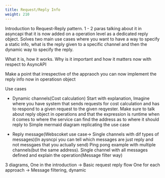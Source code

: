```yaml
---
title: Request/Reply Info
weight: 210
---
```


Introduction to Request-Reply pattern. 1 - 2 paras talking about it in asyncapi that it is now added on a operation level as a dedicated reply object. Solves two main use cases where you want to have a way to specify a static info, what is the reply given to a specific channel and then the dynamic way to specify the reply.

What it is, how it works. Why is it important and how it matters now with respect to AsyncAPI


Make a point that irrespective of the appraoch you can now implement the reply info now in operatiosn object

Use cases
- Dynamic channels(Cost calculation)
Start with explanation, Imagine where you have system that sends requests for cost calculation and has to respond to a given request to the given reqyester. 
Make sure to talk about reply object in operations and that the expression is runtime when it comes to where the service can find the address as to where it should reply to
Simple mermaid diagram replicating the use case


- Reply message(Webscoket use case-> Single channels with dif types of messages)(In aysncpi you can tell which messages are just reply and not messgaes that you actually send)
Ping pong example with multiple channels(but the same address).
Single channel with all messages defined and explain the operation(Message filter way)


3 diagrams, One in the introduction -> Basic request reply flow
One for each approach -> Message filtering, dynamic